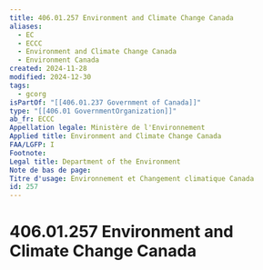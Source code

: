 ```yaml
---
title: 406.01.257 Environment and Climate Change Canada
aliases:
  - EC
  - ECCC
  - Environment and Climate Change Canada
  - Environment Canada
created: 2024-11-28
modified: 2024-12-30
tags:
  - gcorg
isPartOf: "[[406.01.237 Government of Canada]]"
type: "[[406.01 GovernmentOrganization]]"
ab_fr: ECCC
Appellation legale: Ministère de l'Environnement
Applied title: Environment and Climate Change Canada
FAA/LGFP: I
Footnote: 
Legal title: Department of the Environment
Note de bas de page: 
Titre d'usage: Environnement et Changement climatique Canada
id: 257
---
```

# 406.01.257 Environment and Climate Change Canada
